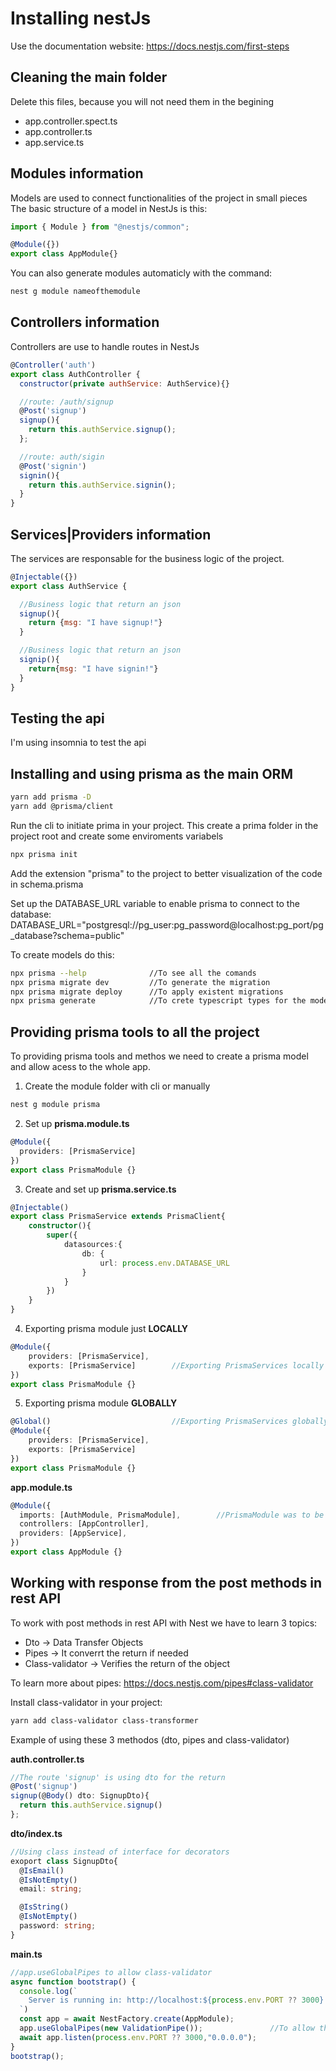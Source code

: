 # Installing nestJs

Use the documentation website: https://docs.nestjs.com/first-steps

## Cleaning the main folder

Delete this files, because you will not need them in the begining
- app.controller.spect.ts
- app.controller.ts
- app.service.ts

## Modules information

Models are used to connect functionalities of the project in small pieces
The basic structure of a model in NestJs is this:

```javascript
import { Module } from "@nestjs/common";

@Module({})
export class AppModule{}
```

You can also generate modules automaticly with the command:

```bash
nest g module nameofthemodule
```

## Controllers information

Controllers are use to handle routes in NestJs

```javascript
@Controller('auth')
export class AuthController {
  constructor(private authService: AuthService){}

  //route: /auth/signup
  @Post('signup')
  signup(){
    return this.authService.signup();
  };

  //route: auth/sigin
  @Post('signin')
  signin(){
    return this.authService.signin();
  }
}
```

## Services|Providers information

The services are responsable for the business logic of the project.

```javascript
@Injectable({})
export class AuthService {

  //Business logic that return an json
  signup(){
    return {msg: "I have signup!"}
  }

  //Business logic that return an json
  signip(){
    return{msg: "I have signin!"}
  }
}
```

## Testing the api

I'm using insomnia to test the api

## Installing and using prisma as the main ORM

```bash
yarn add prisma -D
yarn add @prisma/client
```

Run the cli to initiate prima in your project.
This create a prima folder in the project root and create some enviroments variabels

```bash
npx prisma init
```

Add the extension "prisma" to the project to better visualization of the code in schema.prisma

Set up the DATABASE_URL variable to enable prisma to connect to the database:
DATABASE_URL="postgresql://pg_user:pg_password@localhost:pg_port/pg_database?schema=public"

To create models do this:

```bash
npx prisma --help              //To see all the comands
npx prisma migrate dev         //To generate the migration
npx prisma migrate deploy      //To apply existent migrations 
npx prisma generate            //To crete typescript types for the models
```

## Providing prisma tools to all the project

To providing prisma tools and methos we need to create a prisma model and allow acess to the whole app.

1. Create the module folder with cli or manually

```bash
nest g module prisma
```

2. Set up **prisma.module.ts**

```typescript
@Module({
  providers: [PrismaService]
})
export class PrismaModule {}
```

3. Create and set up **prisma.service.ts**

```typescript
@Injectable()
export class PrismaService extends PrismaClient{
    constructor(){
        super({
            datasources:{
                db: {
                    url: process.env.DATABASE_URL
                }
            }
        })
    }
}
```

4. Exporting prisma module just **LOCALLY**

```typescript
@Module({
    providers: [PrismaService],
    exports: [PrismaService]        //Exporting PrismaServices locally
})
export class PrismaModule {}
```

5. Exporting prisma module **GLOBALLY**

```typescript
@Global()                           //Exporting PrismaServices globally
@Module({
    providers: [PrismaService],
    exports: [PrismaService]        
})
export class PrismaModule {}
```

**app.module.ts**
```typescript
@Module({
  imports: [AuthModule, PrismaModule],        //PrismaModule was to be in here to be broadcast globally
  controllers: [AppController],
  providers: [AppService],
})
export class AppModule {}
```

## Working with response from the post methods in rest API

To work with post methods in rest API with Nest we have to learn 3 topics:
- Dto             -> Data Transfer Objects
- Pipes           -> It converrt the return if needed
- Class-validator -> Verifies the return of the object

To learn more about pipes:
https://docs.nestjs.com/pipes#class-validator

Install class-validator in your project:

```bash
yarn add class-validator class-transformer
```

Example of using these 3 methodos (dto, pipes and class-validator)

**auth.controller.ts**
```typescript
//The route 'signup' is using dto for the return
@Post('signup')
signup(@Body() dto: SignupDto){
  return this.authService.signup()
};
```

**dto/index.ts**
```typescript
//Using class instead of interface for decorators
exoport class SignupDto{   
  @IsEmail()                          
  @IsNotEmpty()
  email: string;

  @IsString()               
  @IsNotEmpty()
  password: string;
}
```

**main.ts**
```typescript
//app.useGlobalPipes to allow class-validator
async function bootstrap() {
  console.log(`
    Server is running in: http://localhost:${process.env.PORT ?? 3000}
  `)
  const app = await NestFactory.create(AppModule);
  app.useGlobalPipes(new ValidationPipe());               //To allow the class-validator
  await app.listen(process.env.PORT ?? 3000,"0.0.0.0"); 
}
bootstrap();
```